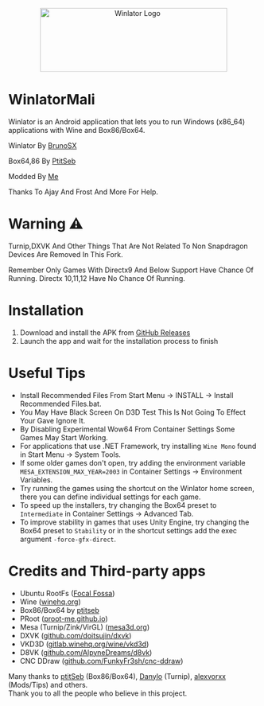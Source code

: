 <p align="center">
	<img src="logo.png" width="376" height="128" alt="Winlator Logo" />  
</p>

# WinlatorMali

Winlator is an Android application that lets you to run Windows (x86_64) applications with Wine and Box86/Box64.

Winlator By [BrunoSX](https://youtube.com/@brunodev85?si=RU9xw_ES_AEkE-Om)

 Box64,86 By [PtitSeb](https://youtube.com/@ptitseb123?si=P8xGe23ngzEXA0X1)

 Modded By [Me](https://youtube.com/@emuone24?si=je0MMb68WyyJdnSa)

Thanks To Ajay And Frost And More For Help.

# Warning ⚠️ 

Turnip,DXVK And Other Things That Are Not Related To Non Snapdragon Devices Are Removed In This Fork.

Remember Only Games With Directx9 And Below Support Have Chance Of Running. Directx 10,11,12 Have No Chance Of Running.

# Installation

1. Download and install the APK from [GitHub Releases](https://github.com/Fcharan/WinlatorMali/releases)
2. Launch the app and wait for the installation process to finish

# Useful Tips

- Install Recommended Files From Start Menu → INSTALL → Install Recommended Files.bat.
- You May Have Black Screen On D3D Test This Is Not Going To Effect Your Gave Ignore It.
- By Disabling Experimental Wow64 From Container Settings Some Games May Start Working.
- For applications that use .NET Framework, try installing `Wine Mono` found in Start Menu -> System Tools.
- If some older games don't open, try adding the environment variable `MESA_EXTENSION_MAX_YEAR=2003` in Container Settings -> Environment Variables.
- Try running the games using the shortcut on the Winlator home screen, there you can define individual settings for each game.
- To speed up the installers, try changing the Box64 preset to `Intermediate` in Container Settings -> Advanced Tab.
- To improve stability in games that uses Unity Engine, try changing the Box64 preset to `Stability` or in the shortcut settings add the exec argument `-force-gfx-direct`.

# Credits and Third-party apps
- Ubuntu RootFs ([Focal Fossa](https://releases.ubuntu.com/focal))
- Wine ([winehq.org](https://www.winehq.org/))
- Box86/Box64 by [ptitseb](https://github.com/ptitSeb)
- PRoot ([proot-me.github.io](https://proot-me.github.io))
- Mesa (Turnip/Zink/VirGL) ([mesa3d.org](https://www.mesa3d.org))
- DXVK ([github.com/doitsujin/dxvk](https://github.com/doitsujin/dxvk))
- VKD3D ([gitlab.winehq.org/wine/vkd3d](https://gitlab.winehq.org/wine/vkd3d))
- D8VK ([github.com/AlpyneDreams/d8vk](https://github.com/AlpyneDreams/d8vk))
- CNC DDraw ([github.com/FunkyFr3sh/cnc-ddraw](https://github.com/FunkyFr3sh/cnc-ddraw))

Many thanks to [ptitSeb](https://github.com/ptitSeb) (Box86/Box64), [Danylo](https://blogs.igalia.com/dpiliaiev/tags/mesa/) (Turnip), [alexvorxx](https://github.com/alexvorxx) (Mods/Tips) and others.<br>
Thank you to all the people who believe in this project.
